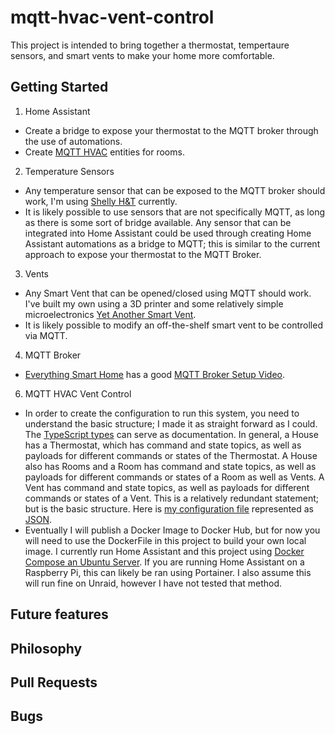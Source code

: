 # mqtt-hvac-vent-control
This project is intended to bring together a thermostat, tempertaure sensors, and smart vents to make your home more comfortable.

## Getting Started
1. Home Assistant
- Create a bridge to expose your thermostat to the MQTT broker through the use of automations.
- Create [MQTT HVAC](https://www.home-assistant.io/integrations/climate.mqtt/) entities for rooms.
2. Temperature Sensors
- Any temperature sensor that can be exposed to the MQTT broker should work, I'm using [Shelly H&T](https://shelly.cloud/products/shelly-humidity-temperature-smart-home-automation-sensor/) currently.
- It is likely possible to use sensors that are not specifically MQTT, as long as there is some sort of bridge available. Any sensor that can be integrated into Home Assistant could be used through creating Home Assistant automations as a bridge to MQTT; this is similar to the current approach to expose your thermostat to the MQTT Broker.
3. Vents 
- Any Smart Vent that can be opened/closed using MQTT should work. I've built my own using a 3D printer and some relatively simple microelectronics [Yet Another Smart Vent](https://github.com/TonyBrobston/yet-another-smart-vent).
- It is likely possible to modify an off-the-shelf smart vent to be controlled via MQTT.
4. MQTT Broker
- [Everything Smart Home](https://www.youtube.com/c/EverythingSmartHome) has a good [MQTT Broker Setup Video](https://www.youtube.com/watch?v=dqTn-Gk4Qeo).
6. MQTT HVAC Vent Control
- In order to create the configuration to run this system, you need to understand the basic structure; I made it as straight forward as I could. The [TypeScript types](https://github.com/TonyBrobston/mqtt-hvac-vent-control/blob/master/src/types/Mqtt.ts) can serve as documentation. In general, a House has a Thermostat, which has command and state topics, as well as payloads for different commands or states of the Thermostat. A House also has Rooms and a Room has command and state topics, as well as payloads for different commands or states of a Room as well as Vents. A Vent has command and state topics, as well as payloads for different commands or states of a Vent. This is a relatively redundant statement; but is the basic structure. Here is [my configuration file](https://github.com/TonyBrobston/tbro-server/blob/master/home-automation/mqtt-hvac-vent-control/options.json) represented as [JSON](https://www.json.org/json-en.html).
- Eventually I will publish a Docker Image to Docker Hub, but for now you will need to use the DockerFile in this project to build your own local image. I currently run Home Assistant and this project using [Docker Compose an Ubuntu Server](https://github.com/TonyBrobston/tbro-server/blob/1807110b9a0e4be52087e243b67bff6fa52bc397/home-automation/docker-compose.yml#L75-L80). If you are running Home Assistant on a Raspberry Pi, this can likely be ran using Portainer. I also assume this will run fine on Unraid, however I have not tested that method.

## Future features

## Philosophy

## Pull Requests

## Bugs

